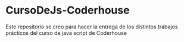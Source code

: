 # CursoDeJs-Coderhouse
Este repositorio se creo para hacer la entrega de los distintos trabajos prácticos del curso de java script de Coderhouse

